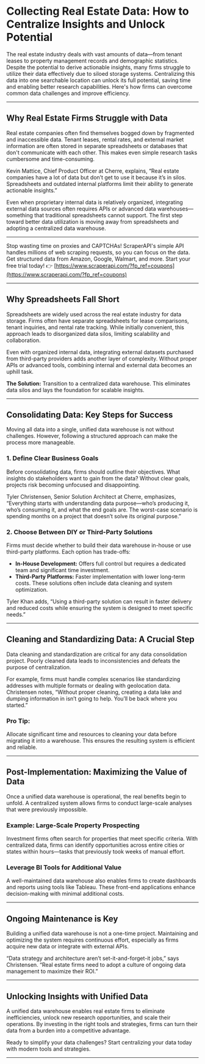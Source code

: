 # Collecting Real Estate Data: How to Centralize Insights and Unlock Potential

The real estate industry deals with vast amounts of data—from tenant leases to property management records and demographic statistics. Despite the potential to derive actionable insights, many firms struggle to utilize their data effectively due to siloed storage systems. Centralizing this data into one searchable location can unlock its full potential, saving time and enabling better research capabilities. Here's how firms can overcome common data challenges and improve efficiency.

---

## Why Real Estate Firms Struggle with Data

Real estate companies often find themselves bogged down by fragmented and inaccessible data. Tenant leases, rental rates, and external market information are often stored in separate spreadsheets or databases that don't communicate with each other. This makes even simple research tasks cumbersome and time-consuming.

Kevin Mattice, Chief Product Officer at Cherre, explains, “Real estate companies have a lot of data but don’t get to use it because it’s in silos. Spreadsheets and outdated internal platforms limit their ability to generate actionable insights.”

Even when proprietary internal data is relatively organized, integrating external data sources often requires APIs or advanced data warehouses—something that traditional spreadsheets cannot support. The first step toward better data utilization is moving away from spreadsheets and adopting a centralized data warehouse.

---

Stop wasting time on proxies and CAPTCHAs! ScraperAPI's simple API handles millions of web scraping requests, so you can focus on the data. Get structured data from Amazon, Google, Walmart, and more. Start your free trial today! 👉 [https://www.scraperapi.com/?fp_ref=coupons](https://www.scraperapi.com/?fp_ref=coupons)

---

## Why Spreadsheets Fall Short

Spreadsheets are widely used across the real estate industry for data storage. Firms often have separate spreadsheets for lease comparisons, tenant inquiries, and rental rate tracking. While initially convenient, this approach leads to disorganized data silos, limiting scalability and collaboration.

Even with organized internal data, integrating external datasets purchased from third-party providers adds another layer of complexity. Without proper APIs or advanced tools, combining internal and external data becomes an uphill task.

**The Solution:** Transition to a centralized data warehouse. This eliminates data silos and lays the foundation for scalable insights.

---

## Consolidating Data: Key Steps for Success

Moving all data into a single, unified data warehouse is not without challenges. However, following a structured approach can make the process more manageable.

### 1. Define Clear Business Goals

Before consolidating data, firms should outline their objectives. What insights do stakeholders want to gain from the data? Without clear goals, projects risk becoming unfocused and disappointing.

Tyler Christensen, Senior Solution Architect at Cherre, emphasizes, “Everything starts with understanding data purpose—who’s producing it, who’s consuming it, and what the end goals are. The worst-case scenario is spending months on a project that doesn’t solve its original purpose.”

### 2. Choose Between DIY or Third-Party Solutions

Firms must decide whether to build their data warehouse in-house or use third-party platforms. Each option has trade-offs:

- **In-House Development:** Offers full control but requires a dedicated team and significant time investment.
- **Third-Party Platforms:** Faster implementation with lower long-term costs. These solutions often include data cleaning and system optimization.

Tyler Khan adds, “Using a third-party solution can result in faster delivery and reduced costs while ensuring the system is designed to meet specific needs.”

---

## Cleaning and Standardizing Data: A Crucial Step

Data cleaning and standardization are critical for any data consolidation project. Poorly cleaned data leads to inconsistencies and defeats the purpose of centralization.

For example, firms must handle complex scenarios like standardizing addresses with multiple formats or dealing with geolocation data. Christensen notes, “Without proper cleaning, creating a data lake and dumping information in isn’t going to help. You’ll be back where you started.”

### Pro Tip:
Allocate significant time and resources to cleaning your data before migrating it into a warehouse. This ensures the resulting system is efficient and reliable.

---

## Post-Implementation: Maximizing the Value of Data

Once a unified data warehouse is operational, the real benefits begin to unfold. A centralized system allows firms to conduct large-scale analyses that were previously impossible.

### Example: Large-Scale Property Prospecting

Investment firms often search for properties that meet specific criteria. With centralized data, firms can identify opportunities across entire cities or states within hours—tasks that previously took weeks of manual effort.

### Leverage BI Tools for Additional Value

A well-maintained data warehouse also enables firms to create dashboards and reports using tools like Tableau. These front-end applications enhance decision-making with minimal additional costs.

---

## Ongoing Maintenance is Key

Building a unified data warehouse is not a one-time project. Maintaining and optimizing the system requires continuous effort, especially as firms acquire new data or integrate with external APIs.

“Data strategy and architecture aren’t set-it-and-forget-it jobs,” says Christensen. “Real estate firms need to adopt a culture of ongoing data management to maximize their ROI.”

---

## Unlocking Insights with Unified Data

A unified data warehouse enables real estate firms to eliminate inefficiencies, unlock new research opportunities, and scale their operations. By investing in the right tools and strategies, firms can turn their data from a burden into a competitive advantage.

Ready to simplify your data challenges? Start centralizing your data today with modern tools and strategies.

---

